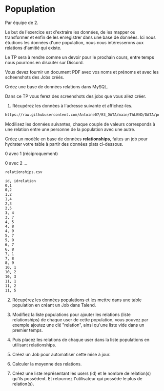# Popuplation

Par équipe de 2. 

Le but de l'exercice est d'extraire les données, de les mapper ou transformer et enfin de les enregistrer dans une base de données. Ici nous étudions les données d'une population, nous nous intéresserons aux relations d'amitié qui existe.

Le TP sera à rendre comme un devoir pour le prochain cours, entre temps nous pourrons en discuter sur Discord.

Vous devez fournir un document PDF avec vos noms et prénoms et avec les scheenshots des Jobs créés.

Créez une base de données relations dans MySQL.

Dans ce TP vous ferez des screenshots des jobs que vous allez créer.

1. Récupérez les données à l'adresse suivante et affichez-les.

```txt
https://raw.githubusercontent.com/Antoine07/E3_DATA/main/TALEND/DATA/populations.json

```

Modilisez les données suivantes, chaque couple de valeurs corresponds à une relation entre une personne de la population avec une autre.

Créez un modèle en base de données **relationships**, faites un job pour hydrater votre table à partir des données plats ci-dessous.

0 avec 1 (réciproquement)

0 avec 2 ...

```txt
relationships.csv

id, idrelation
0,1
0,2
1,2
1,4
2,3
2,5
3, 4
3, 7
4, 5
4, 8
4, 9
5, 7
5, 9
6, 7
6, 8
7, 1
7, 8
8, 9
10, 1
10, 2
10, 3
11, 1
11, 2
11, 5
```

2. Récupérez les données populations et les mettre dans une table population en créant un Job dans Talend.

3. Modifiez la liste populations pour ajouter les relations (liste relationships) de chaque user de cette population, vous pouvez par exemple ajoutez une clé "relation", ainsi qu'une liste vide dans un premier temps. 


4. Puis placez les relations de chaque user dans la liste populations en utilisant relationships.


5. Créez un Job pour automatiser cette mise à jour.

6. Calculer la moyenne des relations.

7. Créez une liste représentant les users (id) et le nombre de relation(s) qu'ils possèdent. Et retournez l'utilisateur qui possède le plus de relation(s).
